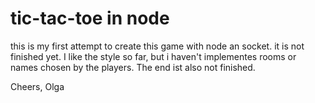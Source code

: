 # tic-tac-toe in node
 
this is my first attempt to create this game with node an socket. it is not finished yet. I like the style so far, but i haven't implementes rooms or names chosen by the players. The end ist also not finished.

Cheers,
Olga
